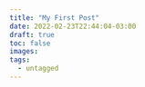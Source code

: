 ```yaml
---
title: "My First Post"
date: 2022-02-23T22:44:04-03:00
draft: true
toc: false
images:
tags:
  - untagged
---
```


